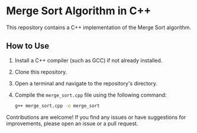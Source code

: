# Merge Sort Algorithm in C++

This repository contains a C++ implementation of the Merge Sort algorithm.

## How to Use

1. Install a C++ compiler (such as GCC) if not already installed.
2. Clone this repository.
3. Open a terminal and navigate to the repository's directory.
4. Compile the `merge_sort.cpp` file using the following command:

   ```bash
   g++ merge_sort.cpp -o merge_sort
   
Contributions are welcome! If you find any issues or have suggestions for improvements, please open an issue or a pull request.
